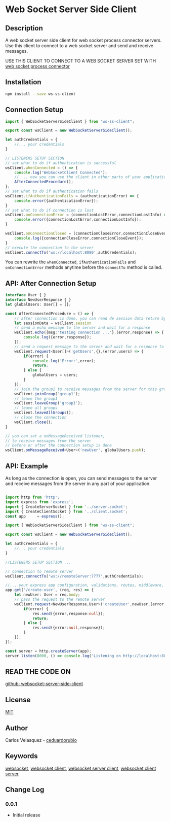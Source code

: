 # Web Socket Server Side Client

## Description
A web socket server side client for web socket process connector servers. Use this client to connect to a web socket server and send and receive messages.

USE THIS CLIENT TO CONNECT TO A WEB SOCKET SERVER SET WITH 
[web socket process connector](https://www.npmjs.com/package/web-socket-processes-connector)

## Installation
```bash
npm install --save ws-ss-client
```
## Connection Setup
```typescript
import { WebSocketServerSideClient } from "ws-ss-client";

export const wsClient = new WebSocketServerSideClient();

let authCredentials = {
    //... your credentials
}

// LISTENERS SETUP SECTION
// set what to do if authentication is successful
wsClient.whenConnected = () => {
    console.log('WebSocketClient Connected');
    // ... now you can use the client in other parts of your application
    AfterConnectedProcedure();
};
// set what to do if authentication fails
wsClient.ifAuthenticationFails = (authenticationError) => {
    console.error({authenticationError});
}
// set what to do if connection is lost
wsClient.onConnectionError = (connectionLostError,connectionLostInfo) => {
    console.error({connectionLostError,connectionLostInfo});    
}

wsClient.onConnectionClosed = (connectionCloseError,connectionCloseEvent) => {
    console.log({connectionCloseError,connectionCloseEvent});
}
// execute the connection to the server
wsClient.connectTo('ws://localhost:8080',authCredentials);
```
You can rewrite the `whenConnected`, `ifAuthenticationFails` and `onConnectionError` methods anytime before the `connectTo` method is called.
## API: After Connection Setup
```typescript
interface User { }
interface NewUserResponse { }
let globalUsers: User[] = [];

const AfterConnectedProcedure = () => {
    // after connection is done, you can read de session data return by the server
    let sessionData = wsClient.session
    // send a echo message to the server and wait for a response
    wsClient.echo({msg:'testing connection ...'},(error,response) => {
        console.log({error,response});
    });
    // send a request message to the server and wait for a response to get an array of users
    wsClient.request<User[]>('getUsers',{},(error,users) => {
        if(error) {
            console.log('Error:',error);
            return;
        } else {
            globalUsers = users;
        }
    });
    // join the group1 to receive messages from the server for this group
    wsClient.joinGroup('group1');
    // leave the group1
    wsClient.leaveGroup('group1');
    // leave all groups
    wsClient.leaveAllGroups();
    // close the connection
    wsClient.close();
}

// you can set a onMessageReceived listener, 
// to receive messages from the server 
// before or after the connection setup is done
wsClient.onMessageReceived<User>('newUser', globalUsers.push);
```

## API: Example
As long as the connection is open, you can send messages to the server and receive messages from the server in any part of your application.
```typescript

import http from 'http';
import express from 'express';
import { CreateServerSocket } from '../server.socket';
import { CreateClientSocket } from '../client.socket';
const app     = express();

import { WebSocketServerSideClient } from "ws-ss-client";

export const wsClient = new WebSocketServerSideClient();

let authCredentials = {
    //... your credentials
}

//LISTENERS SETUP SECTION ...

// connection to remote server
wsClient.connectTo('ws://remoteServer:7777',authCredentials);

//... your express app configuration, validations, routes, middleware, etc
app.get('/create-user', (req, res) => {
    let newUser: User = req.body;
    // pass the request to the remote server
    wsClient.request<NewUserResponse,User>('createUser',newUser,(error,response:NewUserResponse) => {
        if(error) {
            res.send({error,response:null});
            return;
        } else {
            res.send({error:null,response});
        }
    });
});

const server = http.createServer(app);
server.listen(8000, () => console.log('Listening on http://localhost:8000'));

```


## READ THE CODE ON

[github: websocket-server-side-client](https://github.com/ceduardorubio/websocket-server-side-client)

## License

[MIT](LICENSE)

## Author

Carlos Velasquez - [ceduardorubio](https://github.com/ceduardorubio)

## Keywords

[websocket](https://www.npmjs.com/search?q=keywords:web%20socket), [websocket client](https://www.npmjs.com/search?q=keywords:websocket%20client), [websocket server client](https://www.npmjs.com/search?q=keywords:websocket%server%20client), [websocket client server](https://www.npmjs.com/search?q=keywords:websocket%20client%20server)

## Change Log

### 0.0.1
- Initial release